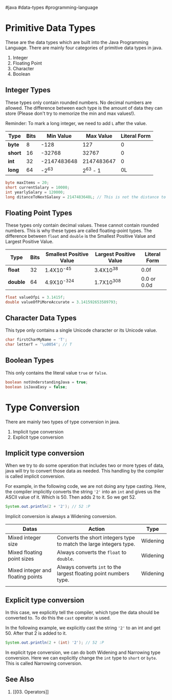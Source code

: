 #java #data-types #programming-language 

# Primitive Data Types

These are the data types which are built into the Java Programming Language. There are mainly four categories of primitive data types in java.

1. Integer
2. Floating Point
3. Character
4. Boolean

## Integer Types

These types only contain rounded numbers. No decimal numbers are allowed. The difference between each type is the amount of data they can store (Please don't try to memorize the min and max values!).

Reminder: To mark a long integer, we need to add `L` after the value.

| Type      | Bits | Min Value       | Max Value          | Literal Form |
| --------- | ---- | --------------- | ------------------ | ------------ |
| **byte**  | 8    | -128            | 127                | 0            |
| **short** | 16   | -32768          | 32767              | 0            |
| **int**   | 32   | -2147483648     | 2147483647         | 0            |
| **long**  | 64   | -2<sup>63</sup> | 2<sup>63</sup> - 1 | 0L           |

```java
byte maxItems = 20;
short currentSalary = 10000;
int yearlySalary = 120000;
long ditanceToNextGalaxy = 2147483648L; // This is not the distance to the next galaxy!
```

## Floating Point Types

These types only contain decimal values. These cannot contain rounded numbers. This is why these types are called floating-point types. The difference between `float` and `double` is the Smallest Positive Value and Largest Positive Value.

| Type       | Bits | Smallest Positive Value | Largest Positive Value | Literal Form |
| ---------- | ---- | ----------------------- | ---------------------- | ------------ |
| **float**  | 32   | 1.4X10<sup>-45</sup>    | 3.4X10<sup>38</sup>    | 0.0f         |
| **double** | 64   | 4.9X10<sup>-324</sup>   | 1.7X10<sup>308</sup>   | 0.0 or 0.0d             |

```java
float valueOfpi = 3.1415f;
double valueOfPiMoreAccurate = 3.141592653589793;

```


## Character Data Types

This type only contains a single Unicode character or its Unicode value.

```java
char firstCharMyName = 'T';
char letterT = '\u0054'; // T

```


## Boolean Types

This only contains the literal value `true` or `false`.

```java
boolean notUnderstandingJava = true;
boolean isJavaEasy = false;

```

# Type Conversion

There are mainly two types of type conversion in java.
1. Implicit type conversion
2. Explicit type conversion

## Implicit type conversion

When we try to do some operation that includes two or more types of data, java will try to convert those data as needed. This handling by the compiler is called implicit conversion.

For example, in the following code, we are not doing any type casting. Here, the compiler implicitly converts the string `'2'` into an `int` and gives us the ASCII value of it. Which is 50. Then adds 2 to it. So we get 52.

```java
System.out.println(2 + '2'); // 52 :P
```

Implicit conversion is always a Widening conversion.

| Datas                             | Action                                                             | Type     |
| --------------------------------- | ------------------------------------------------------------------ | -------- |
| Mixed integer size                | Converts the short integers type to match the large integers type. | Widening |
| Mixed floating point sizes        | Always converts the `float` to `double`.                           | Widening |
| Mixed integer and floating points | Always converts `int` to the largest floating point numbers type.  | Widening |
|                                   |                                                                    |          |

## Explicit type conversion

In this case, we explicitly tell the compiler, which type the data should be converted to. To do this the `cast` operator is used.

In the following example, we explicitly cast the string `'2'` to an int and get 50. After that 2 is added to it.

```java
System.out.println(2 + (int) '2'); // 52 :P
```

In explicit type conversion, we can do both Widening and Narrowing type conversion. Here we can explicitly change the `int` type to `short` or `byte`. This is called Narrowing conversion.

## See Also
1. [[03. Operators]]
